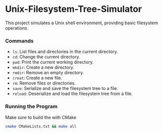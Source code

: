 # Unix-Filesystem-Tree-Simulator
This project simulates a Unix shell environment, providing basic filesystem operations.

### Commands
- `ls`: List files and directories in the current directory.
- `cd`: Change the current directory.
- `pwd`: Print the current working directory.
- `mkdir`: Create a new directory.
- `rmdir`: Remove an empty directory.
- `creat`: Create a new file.
- `rm`: Remove files or directories.
- `save`: Serialize and save the filesystem tree to a file.
- `reload`: Deserialize and load the filesystem tree from a file.

### Running the Program

Make sure to build the with CMake 
```bash
cmake CMakeLists.txt && make all
